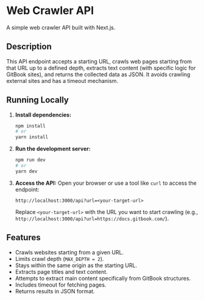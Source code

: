 # Web Crawler API

A simple web crawler API built with Next.js.

## Description

This API endpoint accepts a starting URL, crawls web pages starting from that URL up to a defined depth, extracts text content (with specific logic for GitBook sites), and returns the collected data as JSON. It avoids crawling external sites and has a timeout mechanism.

## Running Locally

1.  **Install dependencies:**

    ```bash
    npm install
    # or
    yarn install
    ```

2.  **Run the development server:**

    ```bash
    npm run dev
    # or
    yarn dev
    ```

3.  **Access the API:**
    Open your browser or use a tool like `curl` to access the endpoint:
    ```
    http://localhost:3000/api?url=<your-target-url>
    ```
    Replace `<your-target-url>` with the URL you want to start crawling (e.g., `http://localhost:3000/api?url=https://docs.gitbook.com/`).

## Features

- Crawls websites starting from a given URL.
- Limits crawl depth (`MAX_DEPTH = 2`).
- Stays within the same origin as the starting URL.
- Extracts page titles and text content.
- Attempts to extract main content specifically from GitBook structures.
- Includes timeout for fetching pages.
- Returns results in JSON format.
